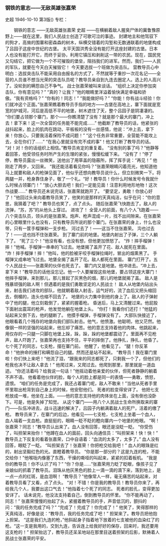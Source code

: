 ### 钢铁的意志——无敌英雄张嘉荣
史超
1946-10-10
第3版()
专栏：

　　钢铁的意志
    ——无敌英雄张嘉荣
    史超
    ——在横躺着敌人腥臭尸体的冀鲁豫原野上——就在这里，我们人民战士创造了可歌可泣的事迹。
    封建地主和他驾驭下的狗才，高耸的围寨和密森森的树木，纵横交错着的沟堑和无数通联着的地堡构成了吕园子这座中世纪的古堡。
    太平天国洪秀全没有能打开这座封建的古堡。日本人也没有能打开它，而终于妥协，利用它镇压和剥削这一带的农民。现在，国民党又勾结它，把它做为一个不可摧毁的堡垒，阻挡我们的进军。然而，我们——人民的军队，就要在今天白天摧毁它！
    今天要选拔一个班做为突击队。
    营教导员心中明白：选拔突击队不能采用自由报名的方式了，不然就等于重抄一次花名记——全营的人员谁不想当光荣的突击队员呢？教导员亲自到九连去圈定人。选上的人高兴了。没轮到的瞒怨自己不争气。
    战士张嘉荣被叫来谈话。
    “组织上决定你参加突击队，你有意见吗？”
    “真的？让我？”他的眼睛里洋溢着愉快满足幸福和骄傲。“我有资格吗？”
    “你有的！同志！”
    “我能做好吗？”
    “你能！你有战斗经验！你们就冲这个正面。”张嘉荣瞧着教导员手指的地方——古堡在高地上，寨下面就是宽宽的护城河，河后是高低不平的地堡，树木遮住了天，整个吕园子是阴凄凄的。
    “你们要占领那个寨门，那个——你瞧清楚了没有？就是那个最大的寨门，冲上去！拿下来！这一次全营的任务能不能完成……”
    他截断了教导员的话，他紧张的战抖起来，脸上的肌肉在跳动，平板板的没有一丝感情，他说：“冲上去，拿下来！你放心，只要我活着保险不成问题！”
    “这个任务非常重要，全营能不能攻上去，全在你们了……”
    “在我心里就没有完不成的事”！他又打断了教导员的话。
    “对！对！你的话组织上相信。”教导员肯定的重复着。
    “没有别的事了吗？”他静等着回答，他受领任务时所产生的生理的紧张，慢慢松缓下来。
    “没有了！”停了停，教导员露出一丝微笑，送他出了用草盖的隐蔽所，挥了挥手说：“再见！”
    他刚走了两步，又回来。
    “我还能活着看见你吗？”张嘉荣眼睛闪着亮光，他知道他马上就要和敌人的枪弹见面了，他似乎还想向教导员说什么，但立刻微笑一下。将两腿一并，枪身靠住身子，敬了一个礼。“好！教导员！你什么时候发号令我就什么时候占领寨门！”
    “放心大胆去吧！我们一定能见面！注意利用地形地物！这次作战要……”
    教导员还未说完话，张嘉荣就跑开了。
    “要坚定，勇敢！你放心好了！”他回过头来向着教导员笑了，他笑的是那样的天真纯洁，似乎在问：“你的意思，我猜着了吧？”
    教导员也笑了，点了点头。
    随后张嘉荣飞快跑去了。敌人的流弹，“苏，苏”的从他头上穿过。
    进攻了！
    全营人的前面，有八个人飞跑着——八个突击队员，领头的是张嘉荣。炮声、枪声混成一片，找不出间隙来。在张嘉荣的心里眼里什么也没有，只有教导员所说的那个寨门。在张嘉荣的身上，什么也没带，只有一筐手榴弹和一支步枪。
    河过去了！——这当不住张嘉荣。
    沟也过去了！——这也挡不住张嘉荣。
    到了寨门前的地堡。地堡内射出了子弹，三个人躺下了。
    “死了三个！”他没有看，也没有想，但他更加愤怒了。
    “炸！摔手榴弹！摔！”他喊。手榴弹一串串的飞过去。地堡揭了盖开了花、敌人就死在里面。
    “炸！摔手榴弹！摔！”他叫，他的脸被牙咬手榴弹拉绳时，冒出的烟熏黑了。
    手榴弹又成串地飞过去。地堡全揭了盖开了花。敌人都死在里面。
    寨门打开了。五个人民战士——张嘉荣的伙伴也死去了。
    寨门内又是地堡。他冲进去。“冲上去，拿下来！”教导员的话他没忘记。他一个人要摧毁这些地堡，要占领这座大寨门！他摔手榴弹，来到那儿，那儿冒起了灰黑色的烟，那儿的地堡就揭了盖。
    敌人是残暴顽强的敌人啊！但遇着的是我们勇敢坚定的人民战士！
    敌人从地堡内钻出头来，射击我们进攻的部队，他就朝着敌人射击，运气好的，流了血后又把头缩回去，倒楣的，连头也缩不回去了。
    地堡的火力集中到他的身上了。敌人的子弹射中了他的腿，他立刻栽倒了，紧紧的握着枪。
    昏迷后，马上又清醒过来。他屁股下面射出震耳的枪声，他发觉他躺在地堡上头。
    “你打！我看你们还打！”他猛的站起来又倒下去，他的腿断了。
    他摸手榴弹，手榴弹没有了。
    大部队快接近了，他眼看着几个残存的地堡向我们部队射击。他气，他愤激。他聪明，他又茫然。他像钢一样的坚强的站起来，他忘却了痛苦。他的意志支持着他的肉体。他跳起来，用仅存的一只腿一只脚在地堡上跺，跺，跺，跺的地堡都震动了。里面再不见枪声，敌人吓跑了。张嘉荣再也支持不住，平平的摔倒了。他挣扎，挣扎，他昏了。
    七个死了的同志，七支枪，摆在寨门前。
    他醒了，他看见了。
    “腿！你反革命！”他拚命的捶打和瞒怨自己的腿。然而还是站不起来。
    “教导员！我在寨门里啦！你们快上来吧！”他流了泪，“跟我来的同志都死了，只剩我一个了，但他们的枪我也决不让敌人拿去！”
    他爬过来，又爬过去。他爬到那里，那里就是一道血迹。
    “你还活着吗？给我说一句话！”他摇动着他亲爱的伙伴，但死者静静的躺着不声不语。
    他看着他伙伴的脸，每个人的脸上都是同一的表情——勇敢，愤怒，遗恨。
    “咱们的任务是完成了，我还占着寨门呢，敌人不敢来！”当他从死者手里怀里取出枪背到自己身上的时候，他安慰他们。
    死者的脸变得安详了。
    他把七支枪放成一堆，他坐在上面。——他的意志支持他的肉体坐在上面，没有倒也没卧下。可是，他是失掉了知觉。
    从这个寨门——用八个人民战士生命所换取来的寨门——队伍冲进去，战斗迅速的解决了，吕园子内躺满着敌人的死尸，活着的缴了枪。
    教导员来了，在寨门的后边，他看见——七支枪，七支枪上坐着一个血人，血人端着一支血枪。直挺挺的，眼睛一眨不眨的瞪向寨内一个地堡的枪眼。
    “啊！张嘉荣？同志！”教导员认出来了。血人没有回答，眼还是没眨一眨。
    “你受伤了，叫担架来抬你！”他蹲在血人的面前，回头向通信员：“叫担架来！快！快！”
    教导员上下反复的看着张嘉荣，口中自语着：“血流的太多了，太多了。”
    血人没有回答，眼眨了一眨。
    “叫担架去了！张嘉荣！你把枪交给我吧！”
    血人的眼珠是红的，射出坚毅红色的光。直瞪着教导员。
    “你是那一部分的？这是九连的枪，不能交给你！”他喉咙内像塞了东西，干燥的嘶哑的叫起来，紧紧的扣着板机。
    “我是你的教导员！你不认识了吗？”
    “你？你是……”张嘉荣用力眨了眨眼，像孩子见了亲娘似的抓着了教导员。泪珠从他灰黑色的脸上一滴一滴的滴下来，落到地上，是一点一点的红斑，是血泪啊！
    “教导员？”他像常人一样，毫无痛苦的站起来，对着教导员看了又看，点了点头。
    “对！不错！你是我的教导员！教导员你来了，再给我几个人，我要出这口气去！”他指着七个死了的同志。
    死者的脸孔，变得更加安详了。
    话未说完，他没法支持着自己，倒到教导员的怀里。
    “你不能再动了，同志！”
    张嘉荣慢慢的抬起了头，紧握着教导员的手，声音低沉的，颤抖的问：“我的任务完成了吗？”
    “完成了！完成了！你完成了！”
    他笑了，笑得那样的天真纯洁，好像是说：“教导员，我的任务完成了吧！”
    担架来了。教导员把他抱上担架。
    “这是我们九连的枪，”他斜起身子指着地下放着的七支被他的血染红了的枪。“这一支是我用的，交到九连，告诉连上给我好好的保存，回来时，我还要用这支枪的！”
    担架抬远了，教导员还呆呆地站在那里目送着担架的后影，默祷着人民战士张嘉荣的平安。
